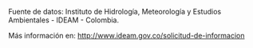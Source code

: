 Fuente de datos: Instituto de Hidrología, Meteorología y Estudios Ambientales - IDEAM - Colombia.

Más información en: http://www.ideam.gov.co/solicitud-de-informacion
